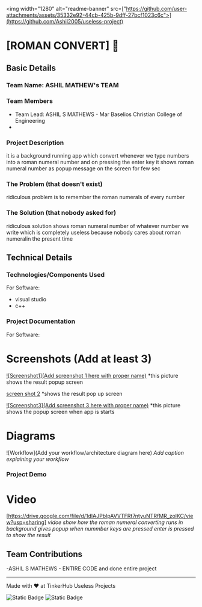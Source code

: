 <img width="1280" alt="readme-banner" src=["https://github.com/user-attachments/assets/35332e92-44cb-425b-9dff-27bcf1023c6c">](https://github.com/Ashil2005/useless-project)

# [ROMAN CONVERT] 🎯


## Basic Details
### Team Name: ASHIL MATHEW's TEAM


### Team Members
- Team Lead: ASHIL S MATHEWS - Mar Baselios Christian College of Engineering
-
### Project Description
it is a background running app which convert whenever we type numbers into a roman  numeral number and on pressing the enter key it shows  roman numeral number as popup message on the screen for few sec

### The Problem (that doesn't exist)
ridiculous problem is to remember the roman numerals of every number

### The Solution (that nobody asked for)
ridiculous solution shows roman numeral number of whatever number  we write which is completely useless because nobody cares about roman numeralin the present time

## Technical Details
### Technologies/Components Used
For Software:
- visual studio
- c++




### Project Documentation
For Software:

# Screenshots (Add at least 3)
[![Screenshot1](Add screenshot 1 here with proper name)](https://github.com/Ashil2005/useless-project/blob/main/Screenshot%20(1).png)
*this picture shows the result popup screen

[screen shot 2](https://github.com/Ashil2005/useless-project/blob/main/Screenshot%20(2).png)
*shows the result pop up screen

[![Screenshot3](Add screenshot 3 here with proper name)](https://github.com/Ashil2005/useless-project/blob/main/Screenshot%20(3).png)
*this picture shows the popup screen when app is starts

# Diagrams
![Workflow](Add your workflow/architecture diagram here)
*Add caption explaining your workflow*


### Project Demo
# Video
[https://drive.google.com/file/d/1dIAJPblpAVVTFRt7ntyuNTRfMR_zoIKC/view?usp=sharing]
*vidoe show how the roman numeral converting runs in background gives popup when nummber keys are pressed enter is pressed to show the result*



## Team Contributions
-ASHIL S MATHEWS - ENTIRE CODE and done entire project

---
Made with ❤️ at TinkerHub Useless Projects 

![Static Badge](https://img.shields.io/badge/TinkerHub-24?color=%23000000&link=https%3A%2F%2Fwww.tinkerhub.org%2F)
![Static Badge](https://img.shields.io/badge/UselessProject--24-24?link=https%3A%2F%2Fwww.tinkerhub.org%2Fevents%2FQ2Q1TQKX6Q%2FUseless%2520Projects)


